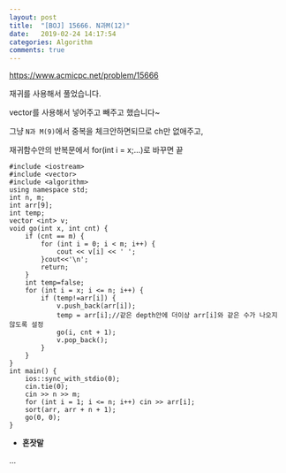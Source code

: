 ```yaml
---
layout: post
title:  "[BOJ] 15666. N과M(12)"
date:   2019-02-24 14:17:54
categories: Algorithm
comments: true
---
```


https://www.acmicpc.net/problem/15666  



재귀를 사용해서 풀었습니다.  

vector를 사용해서 넣어주고 빼주고 했습니다~  

그냥 `N과 M(9)`에서 중복을 체크안하면되므로 ch만 없애주고,  

재귀함수안의 반복문에서 for(int i = x;...)로 바꾸면 끝  

~~~
#include <iostream>
#include <vector>
#include <algorithm>
using namespace std;
int n, m;
int arr[9];
int temp;
vector <int> v;
void go(int x, int cnt) {
    if (cnt == m) {
        for (int i = 0; i < m; i++) {
            cout << v[i] << ' ';
        }cout<<'\n';
        return;
    }
    int temp=false;
    for (int i = x; i <= n; i++) {
        if (temp!=arr[i]) {
            v.push_back(arr[i]);
            temp = arr[i];//같은 depth안에 더이상 arr[i]와 같은 수가 나오지 않도록 설정
            go(i, cnt + 1);
            v.pop_back();
        }
    }
}
int main() {
    ios::sync_with_stdio(0);
    cin.tie(0);
    cin >> n >> m;
    for (int i = 1; i <= n; i++) cin >> arr[i];
    sort(arr, arr + n + 1);
    go(0, 0);
}
~~~

- **혼잣말**

...
